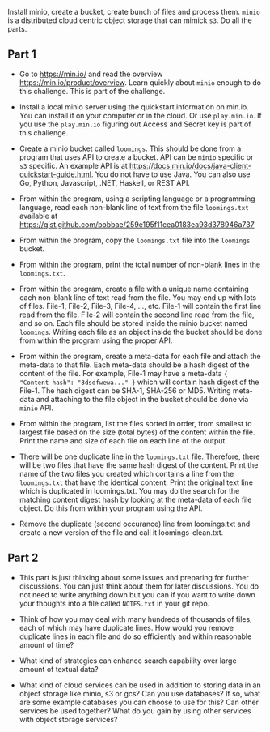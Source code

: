 

Install minio, create a bucket, create bunch of files and process them. `minio` is a distributed cloud centric object storage that can mimick `s3`.
Do all the parts.

## Part 1

* Go to https://min.io/ and read the overview https://min.io/product/overview. Learn 
 quickly about `minio` enough to do this challenge. This is part of the challenge.

* Install a local minio server using the quickstart information on min.io.  You
can install it on your computer or in the cloud. Or use `play.min.io`. If you use
the `play.min.io` figuring out Access and Secret key is part of this challenge.

* Create a minio bucket called `loomings`.  This should be done from a program that uses
API to create a bucket.  API can be `minio` specific or `s3` specific. An example API
is at https://docs.min.io/docs/java-client-quickstart-guide.html.  You do not have
to use Java. You can also use Go, Python, Javascript, .NET, Haskell, or REST API.

* From within the program, using a scripting language or a programming language, 
read each non-blank line of text from the file `loomings.txt` 
available at https://gist.github.com/bobbae/259e195f11cea0183ea93d378946a737

* From within the program, copy the `loomings.txt` file into the `loomings` bucket.

* From within the program, print the total number of non-blank 
lines in the `loomings.txt`.

* From within the program, create a file with a unique name containing 
each  non-blank line of  text read from  the file.
You may end up with lots of files. File-1, File-2, File-3, File-4, ..., etc.
File-1 will contain the first line read from the file. File-2 will contain the second line
read from the file, and so on.
Each file should be stored inside the minio bucket named `loomings`.  Writing each file
as an object inside the bucket should be done from within the program using the proper
API.

* From within the program, create a meta-data for each file and attach the meta-data to that file. 
Each meta-data should be a hash digest of the content of the file.
For example, File-1 may have a meta-data `{ "Content-hash": "3dsdfwewa..." }` 
which will contain hash digest of the File-1. The hash digest can be SHA-1, SHA-256 or MD5.  Writing meta-data and attaching to
the file object in the bucket should be done via `minio` API.

* From within the program, list the files sorted in order, from smallest to largest file based on the size (total bytes) of the content within the file. 
Print the name and size of each file on each line of the output.

* There will be one duplicate line in the `loomings.txt` file. Therefore, there will be two files that have the same hash digest of the content.  Print the name of the two files you created which contains a line from the `loomings.txt` that have the identical content.  Print  the original text line which is duplicated in loomings.txt. You may do the search 
for the matching content digest hash by looking at the meta-data of each file object. Do this from within your program using the API.

* Remove the duplicate (second occurance) line from loomings.txt 
and create a new version of the file and call it loomings-clean.txt.

## Part 2

* This part is just thinking about some issues and preparing for further discussions. You can just think about them for later discussions. You do not need to write anything down but you can if you want to write down your thoughts into a file called `NOTES.txt` in your git repo.

* Think of how you may deal with many hundreds of thousands of files, each of which may have duplicate lines. How would you remove duplicate lines in each file and do so efficiently and within reasonable amount of time?

* What kind of strategies can enhance search capability over large amount of textual data?

* What kind of cloud services can be used in addition to storing data in an object storage like minio, s3 or gcs?  Can you use databases?  If so, what are some example databases
you can choose to use for this?  Can other services be used together? What do you gain by using other services with object storage services?

